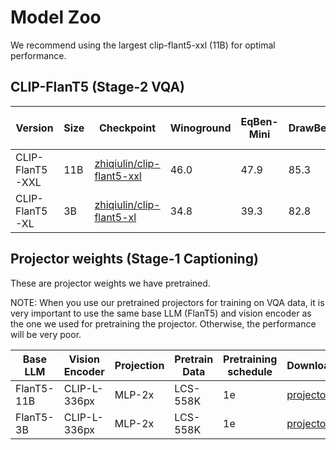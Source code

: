 # Model Zoo
We recommend using the largest clip-flant5-xxl (11B) for optimal performance.

## CLIP-FlanT5 (Stage-2 VQA)

| Version | Size | Checkpoint | Winoground | EqBen-Mini | DrawBench | EditBench | COCO-T2I | TIFA160 | Pick-a-Pic | GenAI-Bench-Image | GenAI-Bench-Video |
|----------|----------|-----------|-----------|---|---|---|---|---|---|---|---|
| CLIP-FlanT5-XXL | 11B | [zhiqiulin/clip-flant5-xxl](https://huggingface.co/zhiqiulin/clip-flant5-xxl) | 46.0 | 47.9 | 85.3 | 77.0 | 85.0 | 71.2 | 84.0 | - | - |
| CLIP-FlanT5-XL | 3B  | [zhiqiulin/clip-flant5-xl](https://huggingface.co/zhiqiulin/clip-flant5-xl) | 34.8 | 39.3 | 82.8 | 74.5 | 80.7 | 68.8 | 84.0 | - | - |


## Projector weights (Stage-1 Captioning)

These are projector weights we have pretrained. 

NOTE: When you use our pretrained projectors for training on VQA data, it is very important to use the same base LLM (FlanT5) and vision encoder as the one we used for pretraining the projector. Otherwise, the performance will be very poor.

| Base LLM | Vision Encoder | Projection | Pretrain Data | Pretraining schedule | Download |
|----------|----------------|---------------|----------------------|----------|----------|
| FlanT5-11B | CLIP-L-336px | MLP-2x | LCS-558K | 1e | [projector](https://huggingface.co/zhiqiulin/clip-flant5-xxl-stage-1) |
| FlanT5-3B | CLIP-L-336px | MLP-2x | LCS-558K | 1e | [projector](https://huggingface.co/zhiqiulin/clip-flant5-xl-stage-1) |